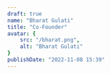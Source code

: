 ```yaml
---
draft: true
name: "Bharat Gulati"
title: "Co-Founder"
avatar: {
    src: "/bharat.png",
    alt: "Bharat Gulati"
}
publishDate: "2022-11-08 15:39"
---
```

